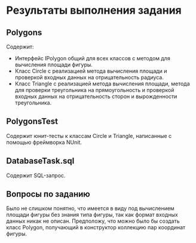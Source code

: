 # Результаты выполнения задания
## Polygons
Содержит:
* Интерфейс IPolygon общий для всех классов с методом для вычисления площади фигуры.
* Класс Circle с реализацией метода вычисления площади и проверкой входных данных на отрицательность радиуса.
* Класс Triangle с реализацией метода вычисления площади, метода для проверки треугольника на прямоугольность и проверкой входных данных на отрицательность сторон и вырожденности треугольника.
## PolygonsTest
Содержит юнит-тесты к классам Circle и Triangle, написанные с помощью фреймворка NUnit.
## DatabaseTask.sql
Содержит SQL-запрос.

## Вопросы по заданию
Было не слишком понятно, что имеется в виду под вычислением площади фигуры без знания типа фигуры, так как формат входных данных никак не описан. Предположу, что можно было бы создать класс Polygon, получающий в конструктор коллекцию пар координат фигуры.
